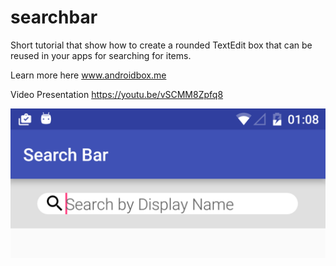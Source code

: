 # searchbar
Short tutorial that show how to create a rounded TextEdit box that can be reused in your apps for searching for items.

Learn more here www.androidbox.me

Video Presentation https://youtu.be/vSCMM8Zpfq8


![alt text](https://github.com/steve1rm/searchbar/blob/master/finishedSearchBar.png "Search bar with rounded edittext")

